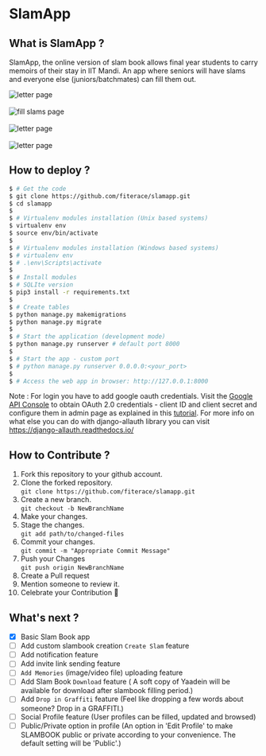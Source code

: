 # SlamApp

## What is SlamApp ?
SlamApp, the online version of slam book allows final year students to carry memoirs of their stay in IIT Mandi. An app where seniors will have slams and everyone else (juniors/batchmates) can fill them out.

![letter page](https://github.com/fiterace/slamapp/blob/master/screenshots/Screenshot%20(237).png)  
<br/>
![fill slams page](https://github.com/fiterace/slamapp/blob/master/screenshots/Screenshot%20(238).png)  
<br/>
![letter page](https://github.com/fiterace/slamapp/blob/master/screenshots/Screenshot%20(241).png)  
<br/>
![letter page](https://github.com/fiterace/slamapp/blob/master/screenshots/Screenshot%20(229).png)  

## How to deploy ?
```bash
$ # Get the code
$ git clone https://github.com/fiterace/slamapp.git
$ cd slamapp
$
$ # Virtualenv modules installation (Unix based systems)
$ virtualenv env
$ source env/bin/activate
$
$ # Virtualenv modules installation (Windows based systems)
$ # virtualenv env
$ # .\env\Scripts\activate
$
$ # Install modules
$ # SQLIte version
$ pip3 install -r requirements.txt
$
$ # Create tables
$ python manage.py makemigrations
$ python manage.py migrate
$
$ # Start the application (development mode)
$ python manage.py runserver # default port 8000
$
$ # Start the app - custom port
$ # python manage.py runserver 0.0.0.0:<your_port>
$
$ # Access the web app in browser: http://127.0.0.1:8000
```

Note : For login you have to add google oauth credentials. Visit the [Google API Console](https://console.developers.google.com/) to obtain OAuth 2.0 credentials - client ID and client secret and configure them in admin page as explained in this [tutorial](https://wsvincent.com/django-allauth-tutorial-custom-user-model/).
For more info on what else you can do with django-allauth library you can visit https://django-allauth.readthedocs.io/

## How to Contribute ?
1. Fork this repository to your github account.  
2. Clone the forked repository.    
`git clone https://github.com/fiterace/slamapp.git`  
3. Create a new branch.    
`git checkout -b NewBranchName`  
4. Make your changes.  
5. Stage the changes.    
`git add path/to/changed-files`  
6. Commit your changes.    
`git commit -m "Appropriate Commit Message"`  
7. Push your Changes    
`git push origin NewBranchName`  
8. Create a Pull request  
9. Mention someone to review it.  
10. Celebrate your Contribution 🚀  
  
## What's next ?
- [x] Basic Slam Book app
- [ ] Add custom slambook creation `Create Slam` feature
- [ ] Add notification feature
- [ ] Add invite link sending feature
- [ ] `Add Memories` (image/video file) uploading feature
- [ ] Add Slam Book `Download` feature ( A soft copy of Yaadein will be available for download after slambook filling period.)
- [ ] Add `Drop in Graffiti` feature (Feel like dropping a few words about someone? Drop in a GRAFFITI.)
- [ ] Social Profile feature (User profiles can be filled, updated and browsed)
- [ ] Public/Private option in profile (An option in 'Edit Profile' to make SLAMBOOK public or private according to your convenience. The default setting will be 'Public'.)
